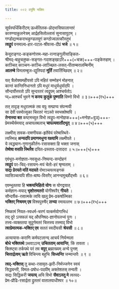 ```yaml
---
title: ००२ वपुषि भक्तिः

---
```

<div class="audioEmbed"  caption="सीतालक्ष्मी-वाचनम्" src="https://sanskritdocuments.org/sites/completenarayaneeyam/SoundFiles/002/002_01.mp3"></div>


सूर्यस्पर्धिकिरीटम् ऊर्ध्वतिलक-प्रोद्भासिफालान्तरं  
कारुण्याकुलनेत्रम् आर्द्रहसितोल्लासं सुनासापुटम् ।  
गण्डोद्यन्मकराभकुण्डलयुगं कण्ठोज्वलत्कौस्तुभं  
**त्वद्रूपं** वनमाल्य-हार-पटल-श्रीवत्स-दीप्रं **भजे** ॥ १॥

<div class="audioEmbed"  caption="सीतालक्ष्मी-वाचनम्" src="https://sanskritdocuments.org/sites/completenarayaneeyam/SoundFiles/002/002_02.mp3"></div>


केयूराङ्गद-कङ्कणोत्तम-महा-रत्नाङ्गुलीयाङ्कित-  
श्रीमद्-बाहुचतुष्क-सङ्गत-गदाशङ्खाऽरि+++(=चक्र)+++-पङ्केरुहाम् ।  
काञ्चित् काञ्चन-काञ्चि-लाञ्च्छित-लसत्-पीताम्बरालम्बिनीम्  
**आलम्बे** विमलाम्बुज-द्युतिपदां **मूर्तिं** तवार्तिच्छिदम् ॥ २॥

<div class="audioEmbed"  caption="सीतालक्ष्मी-वाचनम्" src="https://sanskritdocuments.org/sites/completenarayaneeyam/SoundFiles/002/002_03.mp3"></div>


यत् त्रैलोक्यमहीयसो ऽपि महितं सम्मोहनं मोहनात्  
कान्तं कान्तिनिधानतो ऽपि मधुरं माधुर्यधुर्यादपि ।  
सौन्दर्योत्तरतो ऽपि सुन्दरतरं त्वद्रूपम् आश्चर्यतोऽ  
प्य्+आश्चर्यं भुवने **न कस्य कुतुकं पुष्णाति** विष्णो विभो ॥ ३॥+++(र५)+++

<div class="audioEmbed"  caption="सीतालक्ष्मी-वाचनम्" src="https://sanskritdocuments.org/sites/completenarayaneeyam/SoundFiles/002/002_04.mp3"></div>


तत् तादृङ् मधुरात्मकं तव वपुः सम्प्राप्य संपन्मयी  
सा देवी परमोत्सुका चिरतरं नाऽस्ते स्वभक्तेष्वपि ।  
**तेनास्या बत** कष्टमच्युत विभो त्वद्रूप-मानोज्ञक+++(=मनोज्ञ+वुञ्)+++-  
प्रेमस्थैर्यमयाद् अचापलबलाच् **चापल्यवार्तोदभूत्** ॥ ४॥+++(५)+++

<div class="audioEmbed"  caption="सीतालक्ष्मी-वाचनम्" src="https://sanskritdocuments.org/sites/completenarayaneeyam/SoundFiles/002/002_05.mp3"></div>


लक्ष्मीस् तावक-रामणीयक-हृतैवेयं परेष्वस्थिरे-  
त्यस्मिन्न् **अन्यदपि प्रमाणमधुना वक्ष्यामि** लक्ष्मीपते ।  
ये त्वद्ध्यान-गुणानुकीर्तन-रसासक्ता हि भक्ता जनास्  
**तेष्वेषा वसति स्थिरैव** दयित-प्रस्ताव-दत्तादरा ॥ ५॥+++(५)+++

<div class="audioEmbed"  caption="सीतालक्ष्मी-वाचनम्" src="https://sanskritdocuments.org/sites/completenarayaneeyam/SoundFiles/002/002_06.mp3"></div>


एवंभूत-मनोज्ञता-नवसुधा-निष्यन्द-सन्दोहनं  
**त्वद्रूपं** पर-चिद्-रसायन-मयं चेतो-हरं श्रृण्वताम् ।  
**सद्यः प्रेरयते मतिं मदयते** रोमाञ्चयत्यङ्गकं  
व्यासिञ्चत्यपि शीत-बाष्प-विसरैर् आनन्दमूर्च्छोद्भवैः ॥ ६॥

<div class="audioEmbed"  caption="सीतालक्ष्मी-वाचनम्" src="https://sanskritdocuments.org/sites/completenarayaneeyam/SoundFiles/002/002_07.mp3"></div>


एवम्भूततया हि **भक्त्यभिहितो योगः** स योगद्वयात्  
कर्मज्ञान-मयाद् **भृशोत्तमतरो** योगीश्वरैर् **गीयते** ।  
सौन्दर्यैक-रसात्मके त्वयि खलु प्रेम-प्रकर्षात्मिका  
**भक्तिर् निश्रमम् एव** विश्वपुरुषैर् **लभ्या** रमावल्लभ ॥ ७॥+++(र५)+++

<div class="audioEmbed"  caption="सीतालक्ष्मी-वाचनम्" src="https://sanskritdocuments.org/sites/completenarayaneeyam/SoundFiles/002/002_08.mp3"></div>


निष्कामं नियत-स्वधर्म-चरणं यत्कर्मयोगाभिधं  
तद् दूरे ऽत्यफलं यद् औपनिषद-ज्ञानोपलभ्यं पुनः ।  
तत्त्व-व्यक्ततया सुदुर्गमतरं चित्तस्य तस्माद् विभो  
**त्वत्प्रेमात्मक-भक्तिर् एव** सततं स्वदीयसी **श्रेयसी** ॥ ८॥

<div class="audioEmbed"  caption="सीतालक्ष्मी-वाचनम्" src="https://sanskritdocuments.org/sites/completenarayaneeyam/SoundFiles/002/002_09.mp3"></div>


अत्यायास-कराणि कर्मपटलान्य् आचर्य निर्यन्मला  
**बोधे भक्तिपथे** ऽथवाऽऽप्य् **उचितताम् आयान्ति**, किं तावता ।  
क्लिष्ट्वा तर्कपथे परं तव **वपुर्** ब्रह्माख्यम् अन्ये पुनश्  
**चित्तार्द्रत्वम् ऋते** विचिन्त्य बहुभिः **सिध्यन्ति** जन्मान्तरैः ॥ ९ ॥

<div class="audioEmbed"  caption="सीतालक्ष्मी-वाचनम्" src="https://sanskritdocuments.org/sites/completenarayaneeyam/SoundFiles/002/002_10.mp3"></div>

**त्वद्-भक्तिस्** तु कथा-रसामृत-झरी-निर्मज्जनेन स्वयं  
सिद्ध्यन्ती, विमल-प्रषोध-पदवीम् अक्लेशतस् तन्वती ।  
सद्यः सिद्धिकरी **जयत्य्** अयि विभो **सैवाऽस्तु मे** त्वत्पद-  
प्रेम-प्रौढि-रसार्द्रता द्रुततरं वातालयाधीश्वर ॥ १०॥
